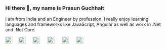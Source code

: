 ### Hi there 👋, my name is Prasun Guchhait
I am from India and an Engineer by profession. I really enjoy learning languages and frameworks like JavaScript, Angular as well as work in .Net and .Net Core



[<img src='https://cdn.jsdelivr.net/npm/simple-icons@3.0.1/icons/github.svg' alt='github' height='22'>](https://github.com/guchhaitprasun)&nbsp;&nbsp;&nbsp;&nbsp; [<img src='https://cdn.jsdelivr.net/npm/simple-icons@3.0.1/icons/linkedin.svg' alt='linkedin' height='22'>](https://www.linkedin.com/in/https://www.linkedin.com/in/iamprasunguchhait//) &nbsp;&nbsp;&nbsp;&nbsp; [<img src='https://cdn.jsdelivr.net/npm/simple-icons@3.0.1/icons/facebook.svg' alt='facebook' height='22'>](https://www.facebook.com/https://www.facebook.com/bubu.prasun.861997.guchhait) &nbsp;&nbsp;&nbsp;&nbsp; [<img src='https://cdn.jsdelivr.net/npm/simple-icons@3.0.1/icons/instagram.svg' alt='instagram' height='22'>](https://www.instagram.com/https://www.instagram.com/prasunguchhait//) &nbsp;&nbsp;&nbsp;&nbsp; [<img src='https://cdn.jsdelivr.net/npm/simple-icons@3.0.1/icons/twitter.svg' alt='twitter' height='22'>](https://twitter.com/https://twitter.com/guchhaitprasun) &nbsp;&nbsp;&nbsp;&nbsp; [<img src='https://cdn.jsdelivr.net/npm/simple-icons@3.0.1/icons/icloud.svg' alt='website' height='22'>](www.google.com)  



<!--
**guchhaitprasun/guchhaitprasun** is a ✨ _special_ ✨ repository because its `README.md` (this file) appears on your GitHub profile.

Here are some ideas to get you started:

- 🔭 I’m currently working on ...
- 🌱 I’m currently learning ...
- 👯 I’m looking to collaborate on ...
- 🤔 I’m looking for help with ...
- 💬 Ask me about ...
- 📫 How to reach me: ...
- 😄 Pronouns: ...
- ⚡ Fun fact: ...
-->
